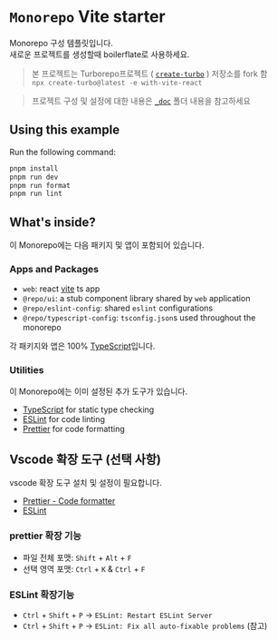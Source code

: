 # `Monorepo` Vite starter

Monorepo 구성 템플릿입니다.  
새로운 프로젝트를 생성할때 boilerflate로 사용하세요.

> 본 프로젝트는 Turborepo프로젝트 (
> [`create-turbo`](https://github.com/vercel/turborepo/tree/main/examples/with-vite-react)
> ) 저장소를 fork 함  
> `npx create-turbo@latest -e with-vite-react`

> 프로젝트 구성 및 설정에 대한 내용은 [`_doc`](./_doc) 폴더 내용을 참고하세요

## Using this example

Run the following command:

```sh
pnpm install
pnpm run dev
pnpm run format
pnpm run lint
```

## What's inside?

이 Monorepo에는 다음 패키지 및 앱이 포함되어 있습니다.

### Apps and Packages

- `web`: react [vite](https://vitejs.dev) ts app
- `@repo/ui`: a stub component library shared by `web` application
- `@repo/eslint-config`: shared `eslint` configurations
- `@repo/typescript-config`: `tsconfig.json`s used throughout the monorepo

각 패키지와 앱은 100% [TypeScript](https://www.typescriptlang.org/)입니다.

### Utilities

이 Monorepo에는 이미 설정된 추가 도구가 있습니다.

- [TypeScript](https://www.typescriptlang.org/) for static type checking
- [ESLint](https://eslint.org/) for code linting
- [Prettier](https://prettier.io) for code formatting

## Vscode 확장 도구 (선택 사항)

vscode 확장 도구 설치 및 설정이 필요합니다.

- [Prettier - Code formatter](https://marketplace.visualstudio.com/items?itemName=esbenp.prettier-vscode)
- [ESLint](https://marketplace.visualstudio.com/items?itemName=dbaeumer.vscode-eslint)

### prettier 확장 기능

- 파일 전체 포맷: `Shift` + `Alt` + `F`
- 선택 영역 포맷: `Ctrl` + `K` & `Ctrl` + `F`

### ESLint 확장기능

- `Ctrl` + `Shift` + `P` → `ESLint: Restart ESLint Server`
- `Ctrl` + `Shift` + `P` → `ESLint: Fix all auto-fixable problems` (참고)

